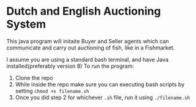 # Dutch and English Auctioning System
This java program will initaite Buyer and Seller agents which can communicate and carry out auctioning of fish, like in a Fishmarket.


I assume you are using a standard bash terminal, and have Java installed(preferably version 8)
To run the program:

1. Clone the repo
2. While inside the repo make sure you can executing bash scripts by setting ```chmod +x filename.sh```
3. Once you did step 2 for whichever ```.sh``` file, run it using ```./filename.sh```
